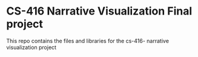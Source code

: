 # CS-416 Narrative Visualization Final project

This repo contains the files and libraries for the cs-416- narrative visualization project
